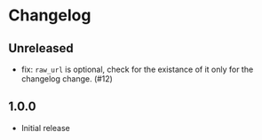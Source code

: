 # Changelog

## Unreleased

- fix: `raw_url` is optional, check for the existance of it only for the changelog change. (#12)

## 1.0.0

- Initial release
